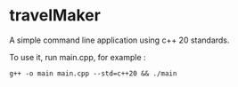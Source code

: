 # travelMaker

A simple command line application using c++ 20 standards.

To use it, run main.cpp, for example :

```
g++ -o main main.cpp --std=c++20 && ./main
```
